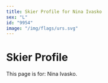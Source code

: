 ```yaml
---
title: Skier Profile for Nina Ivasko
sex: "L"
id: "9954"
image: "/img/flags/urs.svg" 
---
```


# Skier Profile

This page is for: Nina Ivasko.
    